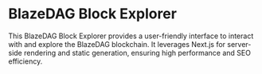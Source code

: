 # BlazeDAG Block Explorer

This BlazeDAG Block Explorer provides a user-friendly interface to interact with and explore the BlazeDAG blockchain. It leverages Next.js for server-side rendering and static generation, ensuring high performance and SEO efficiency.
